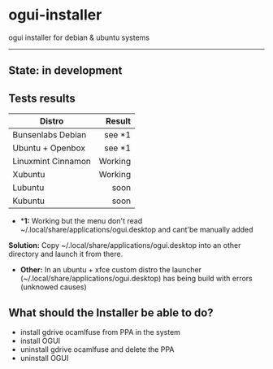 # ogui-installer

ogui installer for debian & ubuntu systems

----
State: in development
----

## Tests results

| Distro             | Result  |
| ------------------ |--------:|
| Bunsenlabs Debian  | see *1  |
| Ubuntu + Openbox   | see *1  |
| Linuxmint Cinnamon | Working |
| Xubuntu            | Working |
| Lubuntu            | soon    |
| Kubuntu            | soon    |

- ***1:** Working but the menu don't read ~/.local/share/applications/ogui.desktop and cant'be manually added

**Solution:** Copy ~/.local/share/applications/ogui.desktop into an other directory and launch it from there.

- **Other:** In an ubuntu + xfce custom distro the launcher (~/.local/share/applications/ogui.desktop) has being build with errors (unknowed causes)

## What should the Installer be able to do?

- install gdrive ocamlfuse from PPA in the system
- install OGUI
- uninstall gdrive ocamlfuse and delete the PPA
- uninstall OGUI


